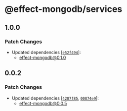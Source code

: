 # @effect-mongodb/services

## 1.0.0

### Patch Changes

- Updated dependencies [[`e52f494`](https://github.com/doubleloop-io/effect-mongodb/commit/e52f4944ccae2dea261138781460b3d40567eb53)]:
  - effect-mongodb@0.1.0

## 0.0.2

### Patch Changes

- Updated dependencies [[`4287f85`](https://github.com/doubleloop-io/effect-mongodb/commit/4287f85efbd7aa91e96d0a382622b4cc46bbe748), [`00874e9`](https://github.com/doubleloop-io/effect-mongodb/commit/00874e936a7e54925c848749a54df536171587ac)]:
  - effect-mongodb@0.0.5
